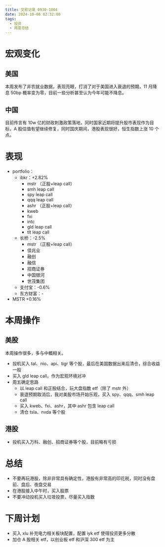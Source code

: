 ```yaml
---
title: 交易记录 0930-1004
date: 2024-10-06 02:32:00
tags:
  - 投资
  - 周度总结
---
```


# 宏观变化

## 美国

本周发布了非农就业数据，表现亮眼，打消了对于美国进入衰退的预期，11 月降息 50bp 概率变为零，目前一些分析甚至认为今年可能不降息。

## 中国

目前传言有 10w 亿的财政刺激政策落地，同时国家近期将提升股市表现作为目标，A 股估值有望继续修复，同时国庆期间，港股表现很好，恒生指数上涨 10 个点。

# 表现

- portfolio：
  - ibkr：+2.82%
    - mstr （正股+leap call）
    - smh leap call
    - spy leap call
    - qqq leap call
    - ashr （正股+leap call）
    - kweb
    - fxi
    - intc
    - gld leap call
    - tlt leap call
  - 长桥：-2.5%
    - mstr （正股+leap call）
    - 佳兆业
    - 融创
    - 融信
    - 招商证券
    - 中国银河
    - 世茂集团
  - 支付宝：-0.6%
  - 东方财富：-
- MSTR +0.16%

# 本周操作

## 美股

本周操作很多，多与中概相关。

- 投机买入 tal、nio、api、tigr 等个股，最后在美国数据出来后清仓，综合收益一般
- 买入 gld leap call，作为宏观环境对冲
- 周五确定思路
  - 以 leap call 和正股结合，玩大盘指数 etf（除了 mstr 外）
  - 衰退预期取消后，我对美股市场开始乐观，买入 spy、qqq、smh leap call
  - 买入 kweb、fxi、ashr，其中 ashr 包含 leap call
  - 清仓 tsla、nvda 等个股

## 港股

- 投机买入万科、融创、招商证券等个股，目前略有亏损

# 总结

- 不要再玩港股，除非非常具有确定性，港股有非常高的印花税，同时没有盘前、盘后、夜盘交易
- 在港股接入中午时，买入股票
- 不要冲动投机买入垃圾投票，尽量买入指数

# 下周计划

- 买入 xlu 补充电力相关板块配置，配置 iyk etf 使得投资更多分散
- 加仓 A 股相关 etf，以创业板 etf 和沪深 300 etf 为主
